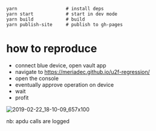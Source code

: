 ```
yarn                  # install deps
yarn start            # start in dev mode
yarn build            # build
yarn publish-site     # publish to gh-pages
```

# how to reproduce

- connect blue device, open vault app
- navigate to https://meriadec.github.io/u2f-regression/
- open the console
- eventually approve operation on device
- wait
- profit

![2019-02-22_18-10-09_657x100](https://user-images.githubusercontent.com/315259/53258554-2fd20780-36cd-11e9-98d5-5007d14cbed1.png)

nb: apdu calls are logged

